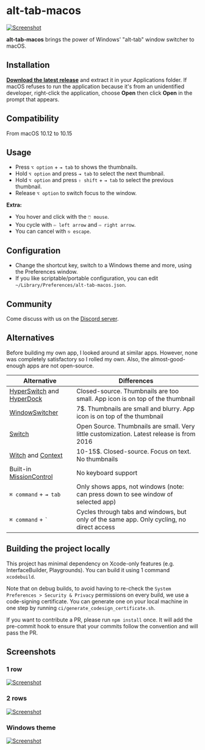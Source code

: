 # alt-tab-macos

[![Screenshot](docs/img/alt-tab-macos/frontpage.jpg)](docs/img/alt-tab-macos/frontpage.jpg)

**alt-tab-macos** brings the power of Windows' "alt-tab" window switcher to macOS.

## Installation

[**Download the latest release**](https://github.com/lwouis/alt-tab-macos/releases/latest)
and extract it in your Applications folder. If macOS refuses to run the application
because it's from an unidentified developer, right-click the application,
choose **Open** then click **Open** in the prompt that appears.

## Compatibility

From macOS 10.12 to 10.15

## Usage

* Press `⌥ option` + `⇥ tab` to shows the thumbnails.
* Hold `⌥ option` and press `⇥ tab` to select the next thumbnail.
* Hold `⌥ option` and press `⇧ shift` + `⇥ tab` to select the previous thumbnail.
* Release `⌥ option` to switch focus to the window.

**Extra:**

* You hover and click with the `🖱️ mouse`.
* You cycle with `⇦ left arrow` and `⇨ right arrow`.
* You can cancel with `⎋ escape`.

## Configuration

* Change the shortcut key, switch to a Windows theme and more, using the Preferences window.
* If you like scriptable/portable configuration, you can edit `~/Library/Preferences/alt-tab-macos.json`.

## Community

Come discuss with us on the [Discord server](https://discord.gg/mHvmcqT).

## Alternatives

Before building my own app, I looked around at similar apps. However, none was completely satisfactory so I rolled my own. Also, the almost-good-enough apps are not open-source.

| Alternative                                                                                 | Differences                                                                                                  |
|---------------------------------------------------------------------------------------------|--------------------------------------------------------------------------------------------------------------|
| [HyperSwitch](https://bahoom.com/hyperswitch) and [HyperDock](https://bahoom.com/hyperdock) | Closed-source. Thumbnails are too small. App icon is on top of the thumbnail                                 |
| [WindowSwitcher](https://www.noteifyapp.com/windowswitcher/)                                | 7$. Thumbnails are small and blurry. App icon is on top of the thumbnail                                     |
| [Switch](https://github.com/numist/Switch)                                                  | Open Source. Thumbnails are small. Very little customization. Latest release is from 2016                     |
| [Witch](https://manytricks.com/witch/) and [Context](https://contexts.co/)                  | 10-15$. Closed-source. Focus on text. No thumbnails                                                          |
| Built-in [MissionControl](https://en.wikipedia.org/wiki/Mission_Control_\(macOS\))          | No keyboard support                                                                                          |
| `⌘ command` + `⇥ tab`                                                                     | Only shows apps, not windows (note: can press down to see window of selected app)                            |
| `⌘ command` + `` ` ``                                                                      | Cycles through tabs and windows, but only of the same app. Only cycling, no direct access                    |

## Building the project locally

This project has minimal dependency on Xcode-only features (e.g. InterfaceBuilder, Playgrounds). You can build it using 1 command `xcodebuild`.

Note that on debug builds, to avoid having to re-check the  `System Preferences > Security & Privacy` permissions on every build, we use a code-signing certificate. You can generate one on your local machine in one step by running `ci/generate_codesign_certificate.sh`.

If you want to contribute a PR, please run `npm install` once. It will add the pre-commit hook to ensure that your commits follow the convention and will pass the PR.

## Screenshots

### 1 row

[![Screenshot](docs/img/alt-tab-macos/1-row.jpg)](docs/img/alt-tab-macos/1-row.jpg)

### 2 rows

[![Screenshot](docs/img/alt-tab-macos/2-rows.jpg)](docs/img/alt-tab-macos/2-rows.jpg)

### Windows theme

[![Screenshot](docs/img/alt-tab-macos/windows-theme.jpg)](docs/img/alt-tab-macos/windows-theme.jpg)
